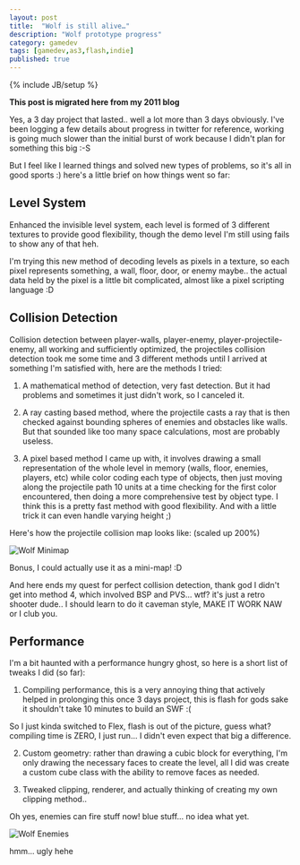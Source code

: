 ```yaml
---
layout: post
title:  "Wolf is still alive…"
description: "Wolf prototype progress"
category: gamedev
tags: [gamedev,as3,flash,indie]
published: true
---
```


{% include JB/setup %}

**This post is migrated here from my 2011 blog**

Yes, a 3 day project that lasted.. well a lot more than 3 days obviously. I've been logging a few details about progress in twitter for reference, working is going much slower than the initial burst of work because I didn't plan for something this big :-S

But I feel like I learned things and solved new types of problems, so it's all in good sports :) here's a little brief on how things went so far:

## Level System

Enhanced the invisible level system, each level is formed of 3 different textures to provide good flexibility, though the demo level I'm still using fails to show any of that heh.

I'm trying this new method of decoding levels as pixels in a texture, so each pixel represents something, a wall, floor, door, or enemy maybe.. the actual data held by the pixel is a little bit complicated, almost like a pixel scripting language :D

## Collision Detection

Collision detection between player-walls, player-enemy, player-projectile-enemy, all working and sufficiently optimized, the projectiles collision detection took me some time and 3 different methods until I arrived at something I'm satisfied with, here are the methods I tried:

1. A mathematical method of detection, very fast detection. But it had problems and sometimes it just didn't work, so I canceled it.

2. A ray casting based method, where the projectile casts a ray that is then checked against bounding spheres of enemies and obstacles like walls. But that sounded like too many space calculations, most are probably useless.

3. A pixel based method I came up with, it involves drawing a small representation of the whole level in memory (walls, floor, enemies, players, etc) while color coding each type of objects, then just moving along the projectile path 10 units at a time checking for the first color encountered, then doing a more comprehensive test by object type. I think this is a pretty fast method with good flexibility. And with a little trick it can even handle varying height ;)

Here's how the projectile collision map looks like: (scaled up 200%)

![Wolf Minimap]({{site.baseurl}}assets/photos/tumblr/wolf-2.jpg)

Bonus, I could actually use it as a mini-map! :D

And here ends my quest for perfect collision detection, thank god I didn't get into method 4, which involved BSP and PVS... wtf? it's just a retro shooter dude.. I should learn to do it caveman style, MAKE IT WORK NAW or I club you.

## Performance

I'm a bit haunted with a performance hungry ghost, so here is a short list of tweaks I did (so far):

1. Compiling performance, this is a very annoying thing that actively helped in prolonging this once 3 days project, this is flash for gods sake it shouldn't take 10 minutes to build an SWF :(

So I just kinda switched to Flex, flash is out of the picture, guess what? compiling time is ZERO, I just run... I didn't even expect that big a difference.

2. Custom geometry: rather than drawing a cubic block for everything, I'm only drawing the necessary faces to create the level, all I did was create a custom cube class with the ability to remove faces as needed.

3. Tweaked clipping, renderer, and actually thinking of creating my own clipping method..

Oh yes, enemies can fire stuff now! blue stuff... no idea what yet.

![Wolf Enemies]({{site.baseurl}}assets/photos/tumblr/wolf-3.jpg)

hmm... ugly hehe
